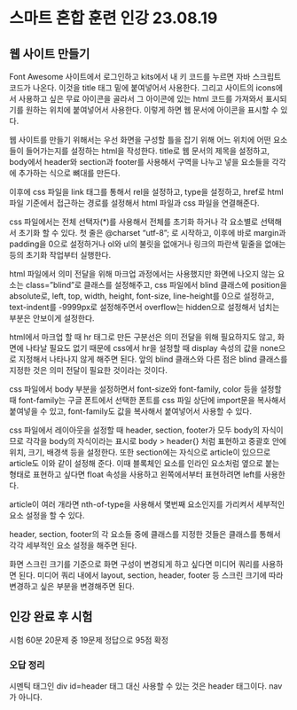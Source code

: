 # 스마트 혼합 훈련 인강 23.08.19

## 웹 사이트 만들기

Font Awesome 사이트에서 로그인하고 kits에서 내 키 코드를 누르면 자바 스크립트 코드가 나온다. 이것을 title 태그 밑에 붙여넣어서 사용한다. 그리고 사이트의 icons에서 사용하고 싶은 무료 아이콘을 골라서 그 아이콘에 있는 html 코드를 가져와서 표시되기를 원하는 위치에 붙여넣어서 사용한다. 이렇게 하면 웹 문서에 아이콘을 표시할 수 있다.

웹 사이트를 만들기 위해서는 우선 화면을 구성할 틀을 잡기 위해 어느 위치에 어떤 요소들이 들어가는지를 설정하는 html을 작성한다. title로 웹 문서의 제목을 설정하고, body에서 header와 section과 footer를 사용해서 구역을 나누고 넣을 요소들을 각각에 추가하는 식으로 뼈대를 만든다.

이후에 css 파일을 link 태그를 통해서 rel을 설정하고, type을 설정하고, href로 html 파일 기준에서 접근하는 경로를 설정해서 html 파일과 css 파일을 연결해준다.

css 파일에서는 전체 선택자(*)를 사용해서 전체를 초기화 하거나 각 요소별로 선택해서 초기화 할 수 있다. 첫 줄은 @charset “utf-8”; 로 시작하고, 이후에 바로 margin과 padding을 0으로 설정하거나 ol와 ul의 불릿을 없애거나 링크의 파란색 밑줄을 없애는 등의 초기화 작업부터 실행한다.

html 파일에서 의미 전달을 위해 마크업 과정에서는 사용했지만 화면에 나오지 않는 요소는 class=”blind”로 클래스를 설정해주고, css 파일에서 blind 클래스에 position을 absolute로, left, top, width, height, font-size, line-height를 0으로 설정하고, text-indent를 -9999px로 설정해주면서 overflow는 hidden으로 설정해서 넘치는 부분은 안보이게 설정한다.

html에서 마크업 할 때 hr 태그로 만든 구분선은 의미 전달을 위해 필요하지도 않고, 화면에 나타날 필요도 없기 때문에 css에서 hr을 설정할 때 display 속성의 값을 none으로 지정해서 나타나지 않게 해주면 된다. 앞의 blind 클래스와 다른 점은 blind 클래스를 지정한 것은 의미 전달이 필요한 것이라는 것이다.

css 파일에서 body 부분을 설정하면서 font-size와 font-family, color 등을 설정할 때 font-family는 구글 폰트에서 선택한 폰트를 css 파일 상단에 import문을 복사해서 붙여넣을 수 있고, font-family도 값을 복사해서 붙여넣어서 사용할 수 있다.

css 파일에서 레이아웃을 설정할 때 header, section, footer가 모두 body의 자식이므로 각각을 body의 자식이라는 표시로 body > header{} 처럼 표현하고 중괄호 안에 위치, 크기, 배경색 등을 설정한다. 또한 section에는 자식으로 article이 있으므로 article도 이와 같이 설정해 준다. 이때 블록체인 요소를 인라인 요소처럼 옆으로 붙는 형태로 표현하고 싶다면 float 속성을 사용하고 왼쪽에서부터 표현하려면 left를 사용한다.

article이 여러 개라면 nth-of-type을 사용해서 몇번째 요소인지를 가리켜서 세부적인 요소 설정을 할 수 있다.

header, section, footer의 각 요소들 중에 클래스를 지정한 것들은 클래스를 통해서 각각 세부적인 요소 설정을 해주면 된다.

화면 스크린 크기를 기준으로 화면 구성이 변경되게 하고 싶다면 미디어 쿼리를 사용하면 된다. 미디어 쿼리 내에서 layout, section, header, footer 등 스크린 크기에 따라 변경하고 싶은 부분을 변경해주면 된다.

## 인강 완료 후 시험

시험 60분 20문제 중 19문제 정답으로 95점 확정

### 오답 정리

시멘틱 태그인 div id=header 태그 대신 사용할 수 있는 것은 header 태그이다. nav가 아니다.